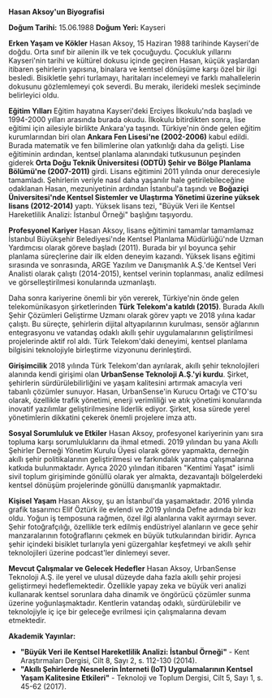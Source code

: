 **Hasan Aksoy'un Biyografisi**

**Doğum Tarihi:** 15.06.1988
**Doğum Yeri:** Kayseri

**Erken Yaşam ve Kökler**
Hasan Aksoy, 15 Haziran 1988 tarihinde Kayseri'de doğdu. Orta sınıf bir ailenin ilk ve tek çocuğuydu. Çocukluk yıllarını Kayseri'nin tarihi ve kültürel dokusu içinde geçiren Hasan, küçük yaşlardan itibaren şehirlerin yapısına, binalara ve kentsel dönüşüme karşı özel bir ilgi besledi. Bisikletle şehri turlamayı, haritaları incelemeyi ve farklı mahallelerin dokusunu gözlemlemeyi çok severdi. Bu merakı, ilerideki meslek seçiminde belirleyici oldu.

**Eğitim Yılları**
Eğitim hayatına Kayseri'deki Erciyes İlkokulu'nda başladı ve 1994-2000 yılları arasında burada okudu. İlkokulu bitirdikten sonra, lise eğitimi için ailesiyle birlikte Ankara'ya taşındı. Türkiye'nin önde gelen eğitim kurumlarından biri olan **Ankara Fen Lisesi'ne (2002-2006)** kabul edildi. Burada matematik ve fen bilimlerine olan yatkınlığı daha da gelişti. Lise eğitiminin ardından, kentsel planlama alanındaki tutkusunun peşinden giderek **Orta Doğu Teknik Üniversitesi (ODTÜ) Şehir ve Bölge Planlama Bölümü'ne (2007-2011)** girdi. Lisans eğitimini 2011 yılında onur derecesiyle tamamladı. Şehirlerin veriyle nasıl daha yaşanılır hale getirilebileceğine odaklanan Hasan, mezuniyetinin ardından İstanbul'a taşındı ve **Boğaziçi Üniversitesi'nde Kentsel Sistemler ve Ulaştırma Yönetimi üzerine yüksek lisans (2012-2014)** yaptı. Yüksek lisans tezi, "Büyük Veri ile Kentsel Hareketlilik Analizi: İstanbul Örneği" başlığını taşıyordu.

**Profesyonel Kariyer**
Hasan Aksoy, lisans eğitimini tamamlar tamamlamaz İstanbul Büyükşehir Belediyesi'nde Kentsel Planlama Müdürlüğü'nde Uzman Yardımcısı olarak göreve başladı (2011). Burada bir yıl boyunca şehir planlama süreçlerine dair ilk elden deneyim kazandı. Yüksek lisans eğitimi sırasında ve sonrasında, ARGE Yazılım ve Danışmanlık A.Ş.'de Kentsel Veri Analisti olarak çalıştı (2014-2015), kentsel verinin toplanması, analiz edilmesi ve görselleştirilmesi konularında uzmanlaştı.

Daha sonra kariyerine önemli bir yön vererek, Türkiye'nin önde gelen telekomünikasyon şirketlerinden **Türk Telekom'a katıldı (2015)**. Burada Akıllı Şehir Çözümleri Geliştirme Uzmanı olarak görev yaptı ve 2018 yılına kadar çalıştı. Bu süreçte, şehirlerin dijital altyapılarının kurulması, sensör ağlarının entegrasyonu ve vatandaş odaklı akıllı şehir uygulamalarının geliştirilmesi projelerinde aktif rol aldı. Türk Telekom'daki deneyimi, kentsel planlama bilgisini teknolojiyle birleştirme vizyonunu derinleştirdi.

**Girişimcilik**
2018 yılında Türk Telekom'dan ayrılarak, akıllı şehir teknolojileri alanında kendi girişimi olan **UrbanSense Teknoloji A.Ş.'yi kurdu**. Şirket, şehirlerin sürdürülebilirliğini ve yaşam kalitesini artırmak amacıyla veri tabanlı çözümler sunuyor. Hasan, UrbanSense'in Kurucu Ortağı ve CTO'su olarak, özellikle trafik yönetimi, enerji verimliliği ve atık yönetimi konularında inovatif yazılımlar geliştirilmesine liderlik ediyor. Şirket, kısa sürede yerel yönetimlerin dikkatini çekerek önemli projelere imza attı.

**Sosyal Sorumluluk ve Etkiler**
Hasan Aksoy, profesyonel kariyerinin yanı sıra topluma karşı sorumluluklarını da ihmal etmedi. 2019 yılından bu yana Akıllı Şehirler Derneği Yönetim Kurulu Üyesi olarak görev yapmakta, derneğin akıllı şehir politikalarının geliştirilmesi ve farkındalık yaratma çalışmalarına katkıda bulunmaktadır. Ayrıca 2020 yılından itibaren "Kentimi Yaşat" isimli sivil toplum girişiminde gönüllü olarak yer almakta, dezavantajlı bölgelerdeki kentsel dönüşüm projelerinde gönüllü danışmanlık yapmaktadır.

**Kişisel Yaşam**
Hasan Aksoy, şu an İstanbul'da yaşamaktadır. 2016 yılında grafik tasarımcı Elif Öztürk ile evlendi ve 2019 yılında Defne adında bir kızı oldu. Yoğun iş temposuna rağmen, özel ilgi alanlarına vakit ayırmayı sever. Şehir fotoğrafçılığı, özellikle terk edilmiş endüstriyel alanların ve gece şehir manzaralarının fotoğraflarını çekmek en büyük tutkularından biridir. Ayrıca şehir içindeki bisiklet turlarıyla yeni güzergahlar keşfetmeyi ve akıllı şehir teknolojileri üzerine podcast'ler dinlemeyi sever.

**Mevcut Çalışmalar ve Gelecek Hedefler**
Hasan Aksoy, UrbanSense Teknoloji A.Ş. ile yerel ve ulusal düzeyde daha fazla akıllı şehir projesi geliştirmeyi hedeflemektedir. Özellikle yapay zeka ve büyük veri analizi kullanarak kentsel sorunlara daha dinamik ve öngörücü çözümler sunma üzerine yoğunlaşmaktadır. Kentlerin vatandaş odaklı, sürdürülebilir ve teknolojiyle iç içe bir geleceğe evrilmesi için çalışmalarına devam etmektedir.

**Akademik Yayınlar:**
*   **"Büyük Veri ile Kentsel Hareketlilik Analizi: İstanbul Örneği"** - Kent Araştırmaları Dergisi, Cilt 8, Sayı 2, s. 112-130 (2014).
*   **"Akıllı Şehirlerde Nesnelerin İnterneti (IoT) Uygulamalarının Kentsel Yaşam Kalitesine Etkileri"** - Teknoloji ve Toplum Dergisi, Cilt 5, Sayı 1, s. 45-62 (2017).